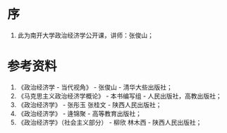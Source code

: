 # 序
1. 此为南开大学政治经济学公开课，讲师：张俊山；

# 参考资料
1. 《政治经济学 - 当代视角》 - 张俊山 - 清华大些出版社；
2. 《马克思主义政治经济学概论》 - 本书编写组 - 人民出版社，高教出版社；
3. 《政治经济学》 - 张彤玉 张桂文 - 陕西人民出版社；
4. 《政治经济学》 - 逄锦聚 - 高等教育出版社；
5. 《政治经济学》（社会主义部分） - 柳欣 林木西 - 陕西人民出版社；